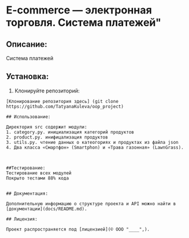 # E-commerce  — электронная торговля. Cистема платежей"

## Описание:

Система платежей

## Установка:

1. Клонируйте репозиторий:
```
[Клонирование репозитория здесь] (git clone https://github.com/TatyanaKuleva/oop_project)
```

```
## Использование:

Директория src содержит модули:
1. category.py. инициализация категорий продуктов
2. product.py. инифицализация продуктов
3. utils.py. чтение данных о катеогориях и продуктах из файла json
4. Два класса «Смартфон» (Smartphon) и «Трава газонная» (LawnGrass).



##Тестирование:
Тестирование всех модулей
Покрыто тестами 88% кода


## Документация:

Дополнительную информацию о структуре проекта и API можно найти в [документации](docs/README.md).

## Лицензия:

Проект распространяется под [лицензией](© ООО "____",).